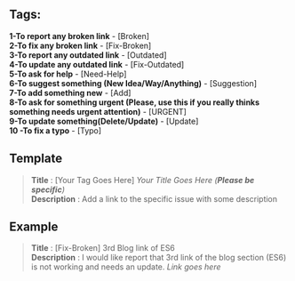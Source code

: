 ## Tags:  
**1-To report any broken link** - [Broken]   
**2-To fix any broken link** - [Fix-Broken]   
**3-To report any outdated link** - [Outdated]   
**4-To update any outdated link** - [Fix-Outdated]   
**5-To ask for help** - [Need-Help]   
**6-To suggest something (New Idea/Way/Anything)** - [Suggestion]   
**7-To add something new** - [Add]   
**8-To ask for something urgent (Please, use this if you really thinks something needs urgent attention)** - [URGENT]   
**9-To update something(Delete/Update)** - [Update]   
**10 -To fix a typo** - [Typo]

## Template
> **Title** : [Your Tag Goes Here] _Your Title Goes Here (**Please be specific**)_   
> **Description** : Add a link to the specific issue with some description   

## Example

> **Title** : [Fix-Broken] 3rd Blog link of ES6   
> **Description** : I would like report that 3rd link of the blog section (ES6) is not working and needs an update. _Link goes here_  


